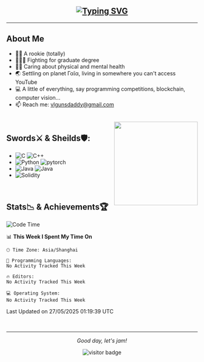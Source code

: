 <h2 align="center">
  <a href="https://git.io/typing-svg"><img src="https://readme-typing-svg.demolab.com?font=Fira+Code&weight=500&size=23&pause=1000&color=003399&center=true&vCenter=true&width=435&lines=This+is+!not+Vlgunsdaddy." alt="Typing SVG" /></a>
</h2>
<hr>

## About Me
- 👨‍💻 A rookie (totally)
- 👨🏻‍🎓 Fighting for graduate degree
- 🏋️‍♂️ Caring about physical and mental health
- 🌏 Settling on planet Γαῖα, living in somewhere you can't access YouTube
- 💻 A little of everything, say programming competitions, blockchain, computer vision...
- 📫 Reach me: vlgunsdaddy@gmail.com

<br>

<img align="right" height="220" src="https://media.giphy.com/media/xT9IgwvIzQOUIeVxAI/giphy.gif"/>

## Swords⚔️ & Sheilds🛡:
* ![C](https://img.shields.io/badge/-C-000?&logo=c&color=003399) ![C++](https://img.shields.io/badge/-C++-000?&logo=cplusplus&color=blue)
* ![Python](https://img.shields.io/badge/-Python-000?&logo=python&color=d8b125&logoColor=346d9d) ![pytorch](https://img.shields.io/badge/-PyTorch-000?&logo=pytorch) 
* ![Java](https://img.shields.io/badge/-Java-000?color=b01719) ![Java](https://img.shields.io/badge/-SpringBoot-000?&logo=springboot&color=ffffff)  
* ![Solidity](https://img.shields.io/badge/-Solidity-000?&logo=solidity&color=65afff&logoColor=172533) 


<br>

## Stats📉 & Achievements🏆
<!-- Empty for now but will be full little by little🤘👊💪-->

<!--START_SECTION:waka-->
![Code Time](http://img.shields.io/badge/Code%20Time-1%2C637%20hrs%2010%20mins-blue)

📊 **This Week I Spent My Time On** 

```text
🕑︎ Time Zone: Asia/Shanghai

💬 Programming Languages: 
No Activity Tracked This Week

🔥 Editors: 
No Activity Tracked This Week

💻 Operating System: 
No Activity Tracked This Week
```


 Last Updated on 27/05/2025 01:19:39 UTC
<!--END_SECTION:waka-->

<br>

<hr>

<p align="center">
  <i>Good day, let's jam!</i>

<p  align="center">
<img src="https://visitor-badge.laobi.icu/badge?page_id=vlgunsdaddy.vlgunsdaddy" alt="visitor badge"/>
</p>

<!-- 
### Hi there 👋

**vlgunsdaddy/vlgunsdaddy** is a ✨ _special_ ✨ repository because its `README.md` (this file) appears on your GitHub profile.

Here are some ideas to get you started:

- 🔭 I’m currently working on ...
- 🌱 I’m currently learning ...
- 👯 I’m looking to collaborate on ...
- 🤔 I’m looking for help with ...
- 💬 Ask me about ...
- 📫 How to reach me: ...
- 😄 Pronouns: ...
- ⚡ Fun fact: ... 
-->


